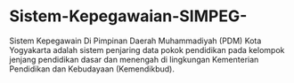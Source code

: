 # Sistem-Kepegawaian-SIMPEG-
Sistem Kepegawain Di Pimpinan Daerah Muhammadiyah (PDM) Kota Yogyakarta adalah sistem penjaring data pokok pendidikan pada kelompok jenjang pendidikan dasar dan menengah di lingkungan Kementerian Pendidikan dan Kebudayaan (Kemendikbud). 
